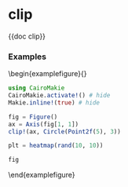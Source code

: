 # clip

{{doc clip}}

### Examples

\begin{examplefigure}{}
```julia
using CairoMakie
CairoMakie.activate!() # hide
Makie.inline!(true) # hide

fig = Figure()
ax = Axis(fig[1, 1])
clip!(ax, Circle(Point2f(5), 3))

plt = heatmap(rand(10, 10))

fig
```
\end{examplefigure}
